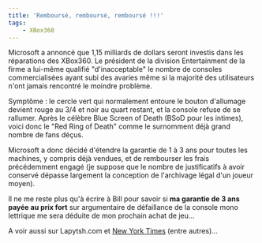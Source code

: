 ```yaml
---
title: 'Remboursé, remboursé, remboursé !!!'
tags:
    - XBox360
---
```


Microsoft a annoncé que 1,15 milliards de dollars seront investis dans les
réparations des XBox360\. Le président de la division Entertainment de la firme
a lui-même qualifié "d'inacceptable" le nombre de consoles commercialisées ayant
subi des avaries même si la majorité des utilisateurs n'ont jamais rencontré le
moindre problème.

Symptôme : le cercle vert qui normalement entoure le bouton d'allumage devient
rouge au 3/4 et noir au quart restant, et la console refuse de se rallumer.
Après le célèbre Blue Screen of Death (BSoD pour les intimes), voici donc le
"Red Ring of Death" comme le surnomment déjà grand nombre de fans déçus.

Microsoft a donc décidé d'étendre la garantie de 1 à 3 ans pour toutes les
machines, y compris déjà vendues, et de rembourser les frais précédemment engagé
(je suppose que le nombre de justificatifs à avoir conservé dépasse largement la
conception de l'archivage légal d'un joueur moyen).

Il ne me reste plus qu'à écrire à Bill pour savoir si **ma garantie de 3 ans
payée au prix fort** sur argumentaire de défaillance de la console mono
lettrique me sera déduite de mon prochain achat de jeu…

A voir aussi sur Lapytsh.com et
[New York Times](https://myaccount.nytimes.com/auth/login?URI=www-nc.nytimes.com/2007/07/06/business/06soft.html&REFUSE_COOKIE_ERROR=SHOW_ERROR)
(entre autres)…
